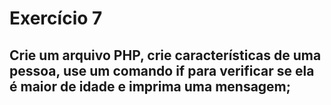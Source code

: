 # Exercício 7
## Crie um arquivo PHP, crie características de uma pessoa, use um comando if para verificar se ela é maior de idade e imprima uma mensagem;